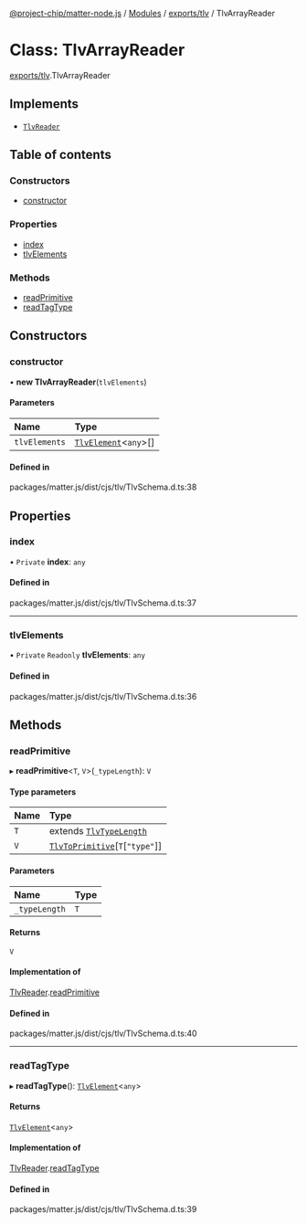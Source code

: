 [@project-chip/matter-node.js](../README.md) / [Modules](../modules.md) / [exports/tlv](../modules/exports_tlv.md) / TlvArrayReader

# Class: TlvArrayReader

[exports/tlv](../modules/exports_tlv.md).TlvArrayReader

## Implements

- [`TlvReader`](../interfaces/exports_tlv.TlvReader.md)

## Table of contents

### Constructors

- [constructor](exports_tlv.TlvArrayReader.md#constructor)

### Properties

- [index](exports_tlv.TlvArrayReader.md#index)
- [tlvElements](exports_tlv.TlvArrayReader.md#tlvelements)

### Methods

- [readPrimitive](exports_tlv.TlvArrayReader.md#readprimitive)
- [readTagType](exports_tlv.TlvArrayReader.md#readtagtype)

## Constructors

### constructor

• **new TlvArrayReader**(`tlvElements`)

#### Parameters

| Name | Type |
| :------ | :------ |
| `tlvElements` | [`TlvElement`](../modules/exports_tlv.md#tlvelement)<`any`\>[] |

#### Defined in

packages/matter.js/dist/cjs/tlv/TlvSchema.d.ts:38

## Properties

### index

• `Private` **index**: `any`

#### Defined in

packages/matter.js/dist/cjs/tlv/TlvSchema.d.ts:37

___

### tlvElements

• `Private` `Readonly` **tlvElements**: `any`

#### Defined in

packages/matter.js/dist/cjs/tlv/TlvSchema.d.ts:36

## Methods

### readPrimitive

▸ **readPrimitive**<`T`, `V`\>(`_typeLength`): `V`

#### Type parameters

| Name | Type |
| :------ | :------ |
| `T` | extends [`TlvTypeLength`](../modules/exports_tlv.md#tlvtypelength) |
| `V` | [`TlvToPrimitive`](../modules/exports_tlv.md#tlvtoprimitive)[`T`[``"type"``]] |

#### Parameters

| Name | Type |
| :------ | :------ |
| `_typeLength` | `T` |

#### Returns

`V`

#### Implementation of

[TlvReader](../interfaces/exports_tlv.TlvReader.md).[readPrimitive](../interfaces/exports_tlv.TlvReader.md#readprimitive)

#### Defined in

packages/matter.js/dist/cjs/tlv/TlvSchema.d.ts:40

___

### readTagType

▸ **readTagType**(): [`TlvElement`](../modules/exports_tlv.md#tlvelement)<`any`\>

#### Returns

[`TlvElement`](../modules/exports_tlv.md#tlvelement)<`any`\>

#### Implementation of

[TlvReader](../interfaces/exports_tlv.TlvReader.md).[readTagType](../interfaces/exports_tlv.TlvReader.md#readtagtype)

#### Defined in

packages/matter.js/dist/cjs/tlv/TlvSchema.d.ts:39
